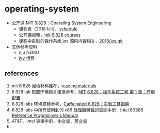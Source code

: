 # operating-system

-   公开课 MIT 6.828：Operating System Engineering
    -   课程表（2018 fall），[schedule](https://pdos.csail.mit.edu/6.828/2018/schedule.html)
    -   公开课视频，[mit 6.828 courses](https://ocw.mit.edu/search/?q=6.828)
    -   课程中自制的操作系统 jos 源码内容相关，[2018/jos.git](https://pdos.csail.mit.edu/6.828/2018/jos.git)
-   其他参考资料
    -   nju NEMU
    -   [jyy 博客](http://jyywiki.cn/OS/2021/)

## references

1.   mit 6.828 阅读材料推荐，[reading materials](https://pdos.csail.mit.edu/6.828/2018/reference.html)
2.   6.828 lab 配置环境相关错误参考，[MIT 6.828：操作系统工程 第 1 章：环境配置](https://www.cnblogs.com/w-a-n-s-d-j/p/16987070.html)
3.   6.828 labs 环境搭建参考，[Caffeinated 6.828：实验工具指南](https://zhuanlan.zhihu.com/p/50795679)
4.   6.828 labs 中所有使用到的 x86 处理器特性的查阅手册，[Intel 80386 Reference Programmer's Manual](https://pdos.csail.mit.edu/6.828/2018/readings/i386/toc.htm)
5.   AT&T、Intel 转换手册，[中文版](https://www.cnblogs.com/coderkian/p/3840582.html)，[英文版]((http://www.delorie.com/djgpp/doc/brennan/brennan_att_inline_djgpp.html))
6.   
